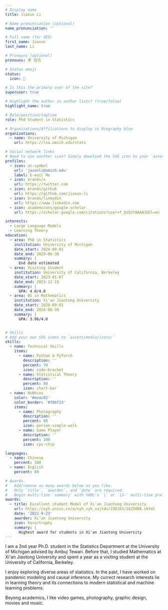 ```yaml
---
# Display name
title: Jiaxun Li

# Name pronunciation (optional)
name_pronunciation: ''

# Full name (for SEO)
first_name: Jiaxun
last_name: Li

# Pronouns (optional)
pronouns: 李 佳讯

# Status emoji
status:
  icon: 🧐

# Is this the primary user of the site?
superuser: true

# Highlight the author in author lists? (true/false)
highlight_name: true

# Role/position/tagline
role: Phd Student in Statistics

# Organizations/Affiliations to display in Biography blox
organizations:
  - name: University of Michigan
    url: https://lsa.umich.edu/stats

# Social network links
# Need to use another icon? Simply download the SVG icon to your `assets/media/icons/` folder.
profiles:
  - icon: at-symbol
    url: 'jasonli@umich.edu'
    label: E-mail Me
  - icon: brands/x
    url: https://twitter.com
  - icon: brands/github
    url: https://github.com/jiaxun-li
  - icon: brands/linkedin
    url: https://www.linkedin.com
  - icon: academicons/google-scholar
    url: https://scholar.google.com/citations?user=f_DzQJYAAAAJ&hl=en

interests:
  - Large Language Models
  - Learning Theory
education:
  - area: PhD in Statistics 
    institution: University of Michigan
    date_start: 2024-09-01
    date_end: 2029-06-30
    summary: |
      End date estimated
  - area: Visiting Student
    institution: University of California, Berkeley
    date_start: 2023-01-07
    date_end: 2023-12-15
    summary: |
      GPA: 4.0/4.0
  - area: BS in Mathematics
    institution: Xi'an Jiaotong University
    date_start: 2020-09-01
    date_end: 2024-06-30
    summary: |
      GPA: 3.96/4.0


# Skills
# Add your own SVG icons to `assets/media/icons/`
skills:
  - name: Technical Skills
    items:
      - name: Python & PyTorch
        description: ''
        percent: 70
        icon: code-bracket
      - name: Statistical Theory
        description: ''
        percent: 80
        icon: chart-bar
  - name: Hobbies
    color: '#eeac02'
    color_border: '#f0bf23'
    items:
      - name: Photography
        description: ''
        percent: 80
        icon: person-simple-walk
      - name: Game Player
        description: ''
        percent: 100
        icon: cpu-chip

languages:
  - name: Chinese
    percent: 100
  - name: English
    percent: 80

# Awards.
#   Add/remove as many awards below as you like.
#   Only `title`, `awarder`, and `date` are required.
#   Begin multi-line `summary` with YAML's `|` or `|2-` multi-line prefix and indent 2 spaces below.
awards:
  - title: Excellent student Model of Xi'an Jiaotong University
    url: https://xyh.univs.cn/a/xyh_xyh_xajtdx/230103/1825008.shtml
    date: '2022-9-23'
    awarder: Xi'an Jiaotong University
    icon: hero/trophy
    summary: |
      Highest award for students in Xi'an Jiaotong University
---
```


I am a 2nd year Ph.D. student in the Statistics Department at the University of Michigan advised by Ambuj Tewari. Before that, I studied Mathematics at Xi'an Jiaotong University and spent a year as a visiting student at the University of California, Berkeley. 

I enjoy exploring diverse areas of statistics. In the past, I have worked on pandemic modeling and causal inference. My currect research interests lie in learning theory and its connections to modern statistical and machine learning problems.

Beyong academics, I like video games, photography, graphic design, movies and music.

